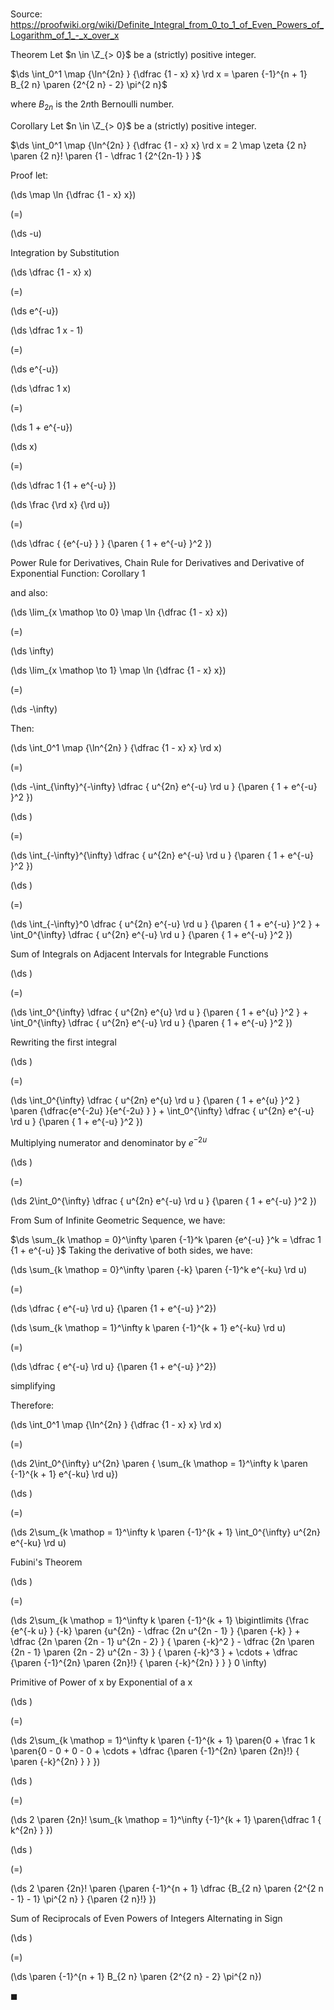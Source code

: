 # 

Source: https://proofwiki.org/wiki/Definite_Integral_from_0_to_1_of_Even_Powers_of_Logarithm_of_1_-_x_over_x

Theorem
Let $n \in \Z_{> 0}$ be a (strictly) positive integer.


$\ds \int_0^1 \map {\ln^{2n} } {\dfrac {1 - x} x} \rd x = \paren {-1}^{n + 1} B_{2 n} \paren {2^{2 n} - 2} \pi^{2 n}$


where $B_{2 n}$ is the $2 n$th Bernoulli number.


Corollary
Let $n \in \Z_{> 0}$ be a (strictly) positive integer.


$\ds \int_0^1 \map {\ln^{2n} } {\dfrac {1 - x} x} \rd x = 2 \map \zeta {2 n} \paren {2 n}! \paren {1 - \dfrac 1 {2^{2n-1} } }$


Proof
let:














\(\ds \map \ln {\dfrac {1 - x} x}\)

\(=\)







\(\ds -u\)





Integration by Substitution














\(\ds \dfrac {1 - x} x\)

\(=\)







\(\ds e^{-u}\)




















\(\ds \dfrac 1 x - 1\)

\(=\)







\(\ds e^{-u}\)




















\(\ds \dfrac 1 x\)

\(=\)







\(\ds 1 + e^{-u}\)




















\(\ds x\)

\(=\)







\(\ds \dfrac 1 {1 + e^{-u} }\)




















\(\ds \frac {\rd x} {\rd u}\)

\(=\)







\(\ds \dfrac { {e^{-u} } } {\paren { 1 + e^{-u} }^2 }\)





Power Rule for Derivatives, Chain Rule for Derivatives and Derivative of Exponential Function: Corollary 1



and also:














\(\ds \lim_{x \mathop \to 0} \map \ln {\dfrac {1 - x} x}\)

\(=\)







\(\ds \infty\)




















\(\ds \lim_{x \mathop \to 1} \map \ln {\dfrac {1 - x} x}\)

\(=\)







\(\ds -\infty\)









Then:














\(\ds \int_0^1 \map {\ln^{2n} } {\dfrac {1 - x} x} \rd x\)

\(=\)







\(\ds -\int_{\infty}^{-\infty} \dfrac { u^{2n} e^{-u} \rd u  } {\paren { 1 + e^{-u} }^2 }\)




















\(\ds \)

\(=\)







\(\ds \int_{-\infty}^{\infty} \dfrac { u^{2n} e^{-u} \rd u  } {\paren { 1 + e^{-u} }^2 }\)




















\(\ds \)

\(=\)







\(\ds \int_{-\infty}^0 \dfrac { u^{2n} e^{-u} \rd u  } {\paren { 1 + e^{-u} }^2 } + \int_0^{\infty} \dfrac { u^{2n} e^{-u} \rd u  } {\paren { 1 + e^{-u} }^2 }\)





Sum of Integrals on Adjacent Intervals for Integrable Functions














\(\ds \)

\(=\)







\(\ds \int_0^{\infty} \dfrac { u^{2n} e^{u} \rd u  } {\paren { 1 + e^{u} }^2 } + \int_0^{\infty} \dfrac { u^{2n} e^{-u} \rd u  } {\paren { 1 + e^{-u} }^2 }\)





Rewriting the first integral














\(\ds \)

\(=\)







\(\ds \int_0^{\infty} \dfrac { u^{2n} e^{u} \rd u  } {\paren { 1 + e^{u} }^2 } \paren {\dfrac{e^{-2u} }{e^{-2u} } } + \int_0^{\infty} \dfrac { u^{2n} e^{-u} \rd u  } {\paren { 1 + e^{-u} }^2 }\)





Multiplying numerator and denominator by $e^{-2u}$














\(\ds \)

\(=\)







\(\ds 2\int_0^{\infty} \dfrac { u^{2n} e^{-u} \rd u  } {\paren { 1 + e^{-u} }^2 }\)










From Sum of Infinite Geometric Sequence, we have:

$\ds \sum_{k \mathop = 0}^\infty \paren {-1}^k \paren {e^{-u} }^k = \dfrac 1 {1 + e^{-u} }$
Taking the derivative of both sides, we have:














\(\ds \sum_{k \mathop = 0}^\infty \paren {-k} \paren {-1}^k e^{-ku} \rd u\)

\(=\)







\(\ds \dfrac { e^{-u} \rd u} {\paren {1 + e^{-u} }^2}\)




















\(\ds \sum_{k \mathop = 1}^\infty k \paren {-1}^{k + 1} e^{-ku} \rd u\)

\(=\)







\(\ds \dfrac {  e^{-u} \rd u} {\paren {1 + e^{-u} }^2}\)





simplifying




Therefore:














\(\ds \int_0^1 \map {\ln^{2n} } {\dfrac {1 - x} x} \rd x\)

\(=\)







\(\ds 2\int_0^{\infty} u^{2n} \paren { \sum_{k \mathop = 1}^\infty k \paren {-1}^{k + 1} e^{-ku} \rd u}\)




















\(\ds \)

\(=\)







\(\ds 2\sum_{k \mathop = 1}^\infty k \paren {-1}^{k + 1} \int_0^{\infty} u^{2n} e^{-ku} \rd u\)





Fubini's Theorem














\(\ds \)

\(=\)







\(\ds 2\sum_{k \mathop = 1}^\infty k \paren {-1}^{k + 1} \bigintlimits {\frac {e^{-k u} } {-k} \paren {u^{2n} - \dfrac {2n u^{2n - 1} } {\paren {-k} } + \dfrac {2n \paren {2n - 1} u^{2n - 2} } { \paren {-k}^2 } - \dfrac {2n \paren {2n - 1} \paren {2n - 2} u^{2n - 3} } { \paren {-k}^3 } + \cdots + \dfrac {\paren {-1}^{2n} \paren {2n}!} { \paren {-k}^{2n} } } } 0 \infty\)





Primitive of Power of x by Exponential of a x














\(\ds \)

\(=\)







\(\ds 2\sum_{k \mathop = 1}^\infty k \paren {-1}^{k + 1} \paren{0 + \frac 1 k \paren{0 - 0 + 0 - 0 + \cdots + \dfrac {\paren {-1}^{2n} \paren {2n}!} { \paren {-k}^{2n} } } }\)




















\(\ds \)

\(=\)







\(\ds 2 \paren {2n}! \sum_{k \mathop = 1}^\infty {-1}^{k + 1} \paren{\dfrac 1 { k^{2n} } }\)




















\(\ds \)

\(=\)







\(\ds 2 \paren {2n}! \paren {\paren {-1}^{n + 1} \dfrac {B_{2 n} \paren {2^{2 n - 1} - 1} \pi^{2 n} } {\paren {2 n}!} }\)





Sum of Reciprocals of Even Powers of Integers Alternating in Sign














\(\ds \)

\(=\)







\(\ds \paren {-1}^{n + 1} B_{2 n} \paren {2^{2 n} - 2} \pi^{2 n}\)










$\blacksquare$






